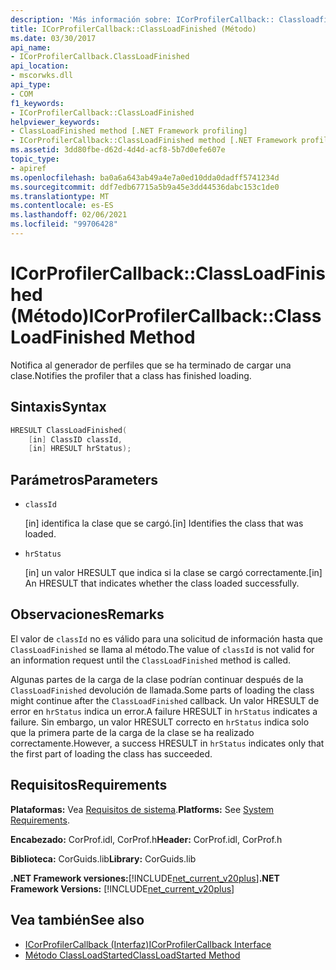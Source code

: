 ```yaml
---
description: 'Más información sobre: ICorProfilerCallback:: Classloadfinished ((método)'
title: ICorProfilerCallback::ClassLoadFinished (Método)
ms.date: 03/30/2017
api_name:
- ICorProfilerCallback.ClassLoadFinished
api_location:
- mscorwks.dll
api_type:
- COM
f1_keywords:
- ICorProfilerCallback::ClassLoadFinished
helpviewer_keywords:
- ClassLoadFinished method [.NET Framework profiling]
- ICorProfilerCallback::ClassLoadFinished method [.NET Framework profiling]
ms.assetid: 3dd80fbe-d62d-4d4d-acf8-5b7d0efe607e
topic_type:
- apiref
ms.openlocfilehash: ba0a6a643ab49a4e7a0ed10dda0dadff5741234d
ms.sourcegitcommit: ddf7edb67715a5b9a45e3dd44536dabc153c1de0
ms.translationtype: MT
ms.contentlocale: es-ES
ms.lasthandoff: 02/06/2021
ms.locfileid: "99706428"
---
```

# <a name="icorprofilercallbackclassloadfinished-method"></a><span data-ttu-id="e5392-103">ICorProfilerCallback::ClassLoadFinished (Método)</span><span class="sxs-lookup"><span data-stu-id="e5392-103">ICorProfilerCallback::ClassLoadFinished Method</span></span>

<span data-ttu-id="e5392-104">Notifica al generador de perfiles que se ha terminado de cargar una clase.</span><span class="sxs-lookup"><span data-stu-id="e5392-104">Notifies the profiler that a class has finished loading.</span></span>  
  
## <a name="syntax"></a><span data-ttu-id="e5392-105">Sintaxis</span><span class="sxs-lookup"><span data-stu-id="e5392-105">Syntax</span></span>  
  
```cpp  
HRESULT ClassLoadFinished(  
    [in] ClassID classId,  
    [in] HRESULT hrStatus);  
```  
  
## <a name="parameters"></a><span data-ttu-id="e5392-106">Parámetros</span><span class="sxs-lookup"><span data-stu-id="e5392-106">Parameters</span></span>

- `classId`

  <span data-ttu-id="e5392-107">\[in] identifica la clase que se cargó.</span><span class="sxs-lookup"><span data-stu-id="e5392-107">\[in] Identifies the class that was loaded.</span></span>

- `hrStatus`

  <span data-ttu-id="e5392-108">\[in] un valor HRESULT que indica si la clase se cargó correctamente.</span><span class="sxs-lookup"><span data-stu-id="e5392-108">\[in] An HRESULT that indicates whether the class loaded successfully.</span></span>

## <a name="remarks"></a><span data-ttu-id="e5392-109">Observaciones</span><span class="sxs-lookup"><span data-stu-id="e5392-109">Remarks</span></span>  

 <span data-ttu-id="e5392-110">El valor de `classId` no es válido para una solicitud de información hasta que `ClassLoadFinished` se llama al método.</span><span class="sxs-lookup"><span data-stu-id="e5392-110">The value of `classId` is not valid for an information request until the `ClassLoadFinished` method is called.</span></span>  
  
 <span data-ttu-id="e5392-111">Algunas partes de la carga de la clase podrían continuar después de la `ClassLoadFinished` devolución de llamada.</span><span class="sxs-lookup"><span data-stu-id="e5392-111">Some parts of loading the class might continue after the `ClassLoadFinished` callback.</span></span> <span data-ttu-id="e5392-112">Un valor HRESULT de error en `hrStatus` indica un error.</span><span class="sxs-lookup"><span data-stu-id="e5392-112">A failure HRESULT in `hrStatus` indicates a failure.</span></span> <span data-ttu-id="e5392-113">Sin embargo, un valor HRESULT correcto en `hrStatus` indica solo que la primera parte de la carga de la clase se ha realizado correctamente.</span><span class="sxs-lookup"><span data-stu-id="e5392-113">However, a success HRESULT in `hrStatus` indicates only that the first part of loading the class has succeeded.</span></span>  
  
## <a name="requirements"></a><span data-ttu-id="e5392-114">Requisitos</span><span class="sxs-lookup"><span data-stu-id="e5392-114">Requirements</span></span>  

 <span data-ttu-id="e5392-115">**Plataformas:** Vea [Requisitos de sistema](../../get-started/system-requirements.md).</span><span class="sxs-lookup"><span data-stu-id="e5392-115">**Platforms:** See [System Requirements](../../get-started/system-requirements.md).</span></span>  
  
 <span data-ttu-id="e5392-116">**Encabezado:** CorProf.idl, CorProf.h</span><span class="sxs-lookup"><span data-stu-id="e5392-116">**Header:** CorProf.idl, CorProf.h</span></span>  
  
 <span data-ttu-id="e5392-117">**Biblioteca:** CorGuids.lib</span><span class="sxs-lookup"><span data-stu-id="e5392-117">**Library:** CorGuids.lib</span></span>  
  
 <span data-ttu-id="e5392-118">**.NET Framework versiones:**[!INCLUDE[net_current_v20plus](../../../../includes/net-current-v20plus-md.md)]</span><span class="sxs-lookup"><span data-stu-id="e5392-118">**.NET Framework Versions:** [!INCLUDE[net_current_v20plus](../../../../includes/net-current-v20plus-md.md)]</span></span>  
  
## <a name="see-also"></a><span data-ttu-id="e5392-119">Vea también</span><span class="sxs-lookup"><span data-stu-id="e5392-119">See also</span></span>

- [<span data-ttu-id="e5392-120">ICorProfilerCallback (Interfaz)</span><span class="sxs-lookup"><span data-stu-id="e5392-120">ICorProfilerCallback Interface</span></span>](icorprofilercallback-interface.md)
- [<span data-ttu-id="e5392-121">Método ClassLoadStarted</span><span class="sxs-lookup"><span data-stu-id="e5392-121">ClassLoadStarted Method</span></span>](icorprofilercallback-classloadstarted-method.md)
